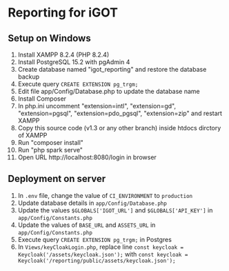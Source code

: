 # Reporting for iGOT

## Setup on Windows
1. Install XAMPP 8.2.4 (PHP 8.2.4)
1. Install PostgreSQL 15.2 with pgAdmin 4
1. Create database named "igot_reporting" and restore the database backup
1. Execute query `CREATE EXTENSION pg_trgm;` 
1. Edit file app/Config/Database.php to update the database name
1. Install Composer
1. In php.ini uncomment "extension=intl", "extension=gd", "extension=pgsql", "extension=pdo_pgsql", "extension=zip" and restart XAMPP
1. Copy this source code (v1.3 or any other branch) inside htdocs dirctory of XAMPP
1. Run "composer install"
1. Run "php spark serve"
1. Open URL http://localhost:8080/login in browser

## Deployment on server
1. In `.env` file, change the value of `CI_ENVIRONMENT` to `production`
1. Update database details in `app/Config/Database.php` 
1. Update the values `$GLOBALS['IGOT_URL']` and `$GLOBALS['API_KEY']` in `app/Config/Constants.php`
1. Update the values of `BASE_URL` and `ASSETS_URL` in `app/Config/Constants.php`
1. Execute query `CREATE EXTENSION pg_trgm;` in Postgres
1. In `Views/keyCloakLogin.php`, replace line `const keycloak = Keycloak('/assets/keycloak.json');` with `const keycloak = Keycloak('/reporting/public/assets/keycloak.json');`
